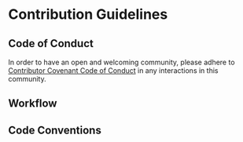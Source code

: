 # Contribution Guidelines

## Code of Conduct

In order to have an open and welcoming community, please adhere to [Contributor Covenant Code of Conduct](CODE_OF_CONDUCT.md) in any interactions in this community.

## Workflow

## Code Conventions
